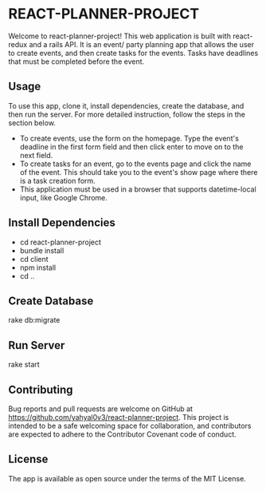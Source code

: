 # REACT-PLANNER-PROJECT
Welcome to react-planner-project! This web application is built with react-redux and a rails API. It is an event/ party planning app that allows the user to create events, and then create tasks for the events. Tasks have deadlines that must be completed before the event. 

## Usage
To use this app, clone it, install dependencies, create the database, and then run the server. For more detailed instruction, follow the steps in the section below.  

* To create events, use the form on the homepage. Type the event's deadline in the first form field and then click enter to move on to the next field.
* To create tasks for an event, go to the events page and click the name of the event. This should take you to the event's show page where there is a task creation form.
* This application must be used in a browser that supports datetime-local input, like Google Chrome.

## Install Dependencies
* cd react-planner-project
* bundle install
* cd client
* npm install
* cd ..

## Create Database
rake db:migrate

## Run Server
rake start


## Contributing
Bug reports and pull requests are welcome on GitHub at https://github.com/yahyal0v3/react-planner-project. This project is intended to be a safe welcoming space for collaboration, and contributors are expected to adhere to the Contributor Covenant code of conduct.

## License
The app is available as open source under the terms of the MIT License.
